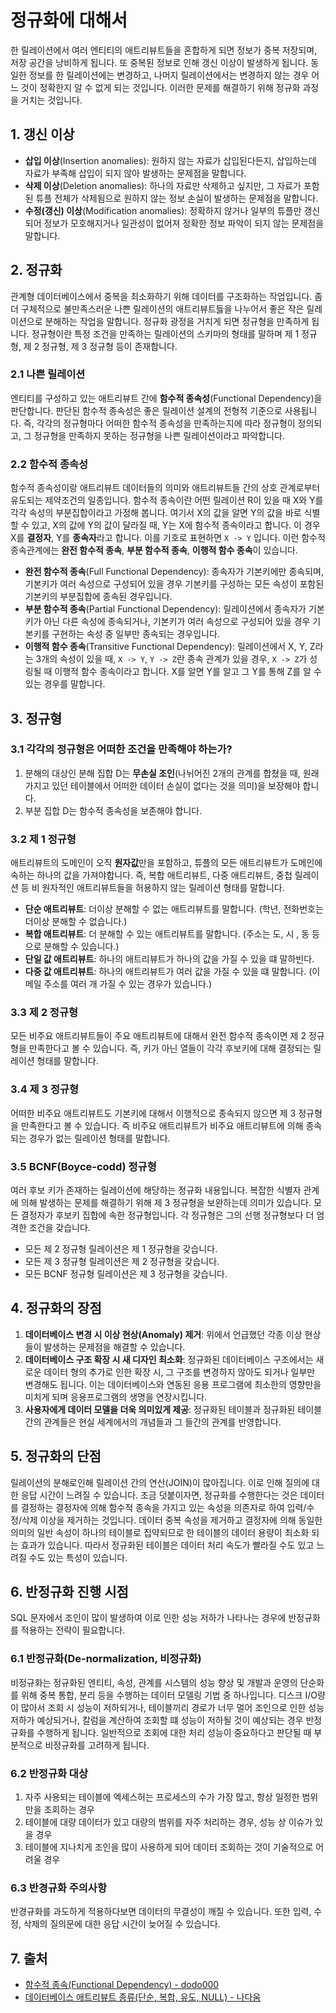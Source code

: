 # 정규화에 대해서

한 릴레이션에서 여러 엔티티의 애트리뷰트들을 혼합하게 되면 정보가 중복 저장되며, 저장 공간을 낭비하게 됩니다. 또 중복된 정보로 인해 갱신 이상이 발생하게 됩니다. 동일한 정보를 한 릴레이션에는 변경하고, 나머지 릴레이션에서는 변경하지 않는 경우 어느 것이 정확한지 알 수 없게 되는 것입니다. 이러한 문제를 해결하기 위해 정규화 과정을 거치는 것입니다.

## 1. 갱신 이상

- **삽입 이상**(Insertion anomalies): 원하지 않는 자료가 삽입된다든지, 삽입하는데 자료가 부족해 삽입이 되지 않아 발생하는 문제점을 말합니다.
- **삭제 이상**(Deletion anomalies): 하나의 자료만 삭제하고 싶지만, 그 자료가 포함된 튜플 전체가 삭제됨으로 원하지 않는 정보 손실이 발생하는 문제점을 말합니다.
- **수정(갱신) 이상**(Modification anomalies): 정확하지 않거나 일부의 튜플만 갱신되어 정보가 모호해지거나 일관성이 없어져 정확한 정보 파악이 되지 않는 문제점을 말합니다.

## 2. 정규화

관계형 데이터베이스에서 중복을 최소화하기 위해 데이터를 구조화하는 작업입니다. 좀 더 구체적으로 불만족스러운 나쁜 릴레이션의 애트리뷰트듫을 나누어서 좋은 작은 릴레이션으로 분해하는 작업을 말합니다. 정규화 광정을 거치게 되면 정규형을 만족하게 됩니다. 정규형이란 특정 조건을 만족하는 릴레이션의 스키마의 형태를 말하며 제 1 정규형, 제 2 정규형, 제 3 정규형 등이 존재합니다.

### 2.1 나쁜 릴레이션

엔티티를 구성하고 있는 애트리뷰트 간에 **함수적 종속성**(Functional Dependency)을 판단합니다. 판단된 함수적 종속성은 좋은 릴레이션 설계의 전형적 기준으로 사용됩니다. 즉, 각각의 정규형마다 어떠한 함수적 종속성을 만족하는지에 따라 정규형이 정의되고, 그 정규형을 만족하지 못하는 정규형을 나쁜 릴레이션이라고 파악합니다.

### 2.2 함수적 종속성

함수적 종속성이랑 애트리뷰트 데이터들의 의미와 애트리뷰트들 간의 상호 관계로부터 유도되는 제약조건의 일종입니다. 함수적 종속이란 어떤 릴레이션 R이 있을 때 X와 Y를 각각 속성의 부분집합이라고 가정해 봅니다. 여기서 X의 값을 알면 Y의 값을 바로 식별할 수 있고, X의 값에 Y의 값이 달라질 때, Y는 X에 함수적 종속이라고 합니다. 이 경우 X를 **결정자**, Y를 **종속자**라고 합니다. 이를 기호로 표현하면 `X -> Y` 입니다. 이런 함수적 종속관계에는 **완전 함수적 종속**, **부분 함수적 종속**, **이행적 함수 종속**이 있습니다.

- **완전 함수적 종속**(Full Functional Dependency): 종속자가 기본키에만 종속되며, 기본키가 여러 속성으로 구성되어 있을 경우 기본키를 구성하는 모든 속성이 포함된 기본키의 부분집합에 종속된 경우입니다.
- **부분 함수적 종속**(Partial Functional Dependency): 릴레이션에서 종속자가 기본키가 아닌 다른 속성에 종속되거나, 기본키가 여러 속성으로 구성되어 있을 경우 기본키를 구현하는 속성 중 일부만 종속되는 경우입니다.
- **이행적 함수 종속**(Transitive Functional Dependency): 릴레이션에서 X, Y, Z라는 3개의 속성이 있을 때, `X -> Y`, `Y -> Z`란 종속 관계가 있을 경우, `X -> Z`가 성링될 때 이행적 함수 종속이라고 합니다. X를 알면 Y를 알고 그 Y를 통해 Z를 알 수 있는 경우를 말합니다.

## 3. 정규형

### 3.1 각각의 정규형은 어떠한 조건을 만족해야 하는가?

1. 분해의 대상인 분해 집합 D는 **무손실 조인**(나뉘어진 2개의 관계를 합쳤을 때, 원래 가지고 있던 테이블에서 어떠한 데이터 손실이 없다는 것을 의미)을 보장해야 합니다.
2. 부분 집합 D는 함수적 종속성을 보존해야 합니다.

### 3.2 제 1 정규형

애트리뷰트의 도메인이 오직 **원자값**만을 포함하고, 튜플의 모든 애트리뷰트가 도메인에 속하는 하나의 값을 가져야합니다. 즉, 복합 애트리뷰트, 다중 애트리뷰트, 중첩 릴레이션 등 비 원자적인 애트리뷰트들을 허용하지 않는 릴레이션 형태를 말합니다.

- **단순 애트리뷰트**: 더이상 분해할 수 없는 애트리뷰트를 말합니다. (학년, 전화번호는 더이상 분해할 수 없습니다.)
- **복합 애트리뷰트**: 더 분해할 수 있는 애트리뷰트를 말합니다. (주소는 도, 시 , 동 등으로 분해할 수 있습니다.)
- **단일 값 애트리뷰트**: 하나의 애트리뷰트가 하나의 값을 가질 수 있을 떄 말하빈다.
- **다중 값 애트리뷰트**: 하나의 애트리뷰트가 여러 값을 가질 수 있을 떄 말합니다. (이메일 주소를 여러 개 가질 수 있는 경우가 있습니다.)

### 3.3 제 2 정규형

모든 비주요 애트리뷰트들이 주요 애트리뷰트에 대해서 완전 함수적 종속이면 제 2 정규형을 만족한다고 볼 수 있습니다. 즉, 키가 아닌 열들이 각각 후보키에 대해 결정되는 릴레이션 형태를 말합니다.

### 3.4 제 3 정규형

어떠한 비주요 애트리뷰트도 기본키에 대해서 이행적으로 종속되지 않으면 제 3 정규형을 만족한다고 볼 수 있습니다. 즉 비주요 애트리뷰트가 비주요 애트리뷰트에 의해 종속되는 경우가 없는 릴레이션 형태를 말합니다.

### 3.5 BCNF(Boyce-codd) 정규형

여러 후보 키가 존재하는 릴레이션에 해당하는 정규화 내용입니다. 복잡한 식별자 관계에 의해 발생하는 문제를 해결하기 위해 제 3 정규형을 보완하는데 의미가 있습니다. 모든 결정자가 후보키 집합에 속한 정규형입니다. 각 정규형은 그의 선행 정규형보다 더 엄격한 조건을 갖습니다.

- 모든 제 2 정규형 릴레이션은 제 1 정규형을 갖습니다.
- 모든 제 3 정규형 릴레이션은 제 2 정규형을 갖습니다.
- 모든 BCNF 정규형 릴레이션은 제 3 정규형을 갖습니다.

## 4. 정규화의 장점

1. **데이터베이스 변경 시 이상 현상(Anomaly) 제거**: 위에서 언급했던 각종 이상 현상들이 발생하는 문제점을 해결할 수 있습니다.
2. **데이터베이스 구조 확장 시 새 디자인 최소화**: 정규화된 데이터베이스 구조에서는 새로운 데이터 형의 추가로 인한 확장 시, 그 구조를 변경하지 않아도 되거나 일부만 변경해도 됩니다. 이는 데이터베이스와 연동된 응용 프로그램에 최소한의 영향만을 미치게 되며 응용프로그램의 생명을 연장시킵니다.
3. **사용자에게 데이터 모델을 더욱 의미있게 제공**: 정규화된 테이블과 정규화된 테이블간의 관계들은 현실 세계에서의 개념들과 그 들간의 관계를 반영합니다.

## 5. 정규화의 단점

릴레이션의 분해로인해 릴레이션 간의 연산(JOIN)이 많아집니다. 이로 인해 질의에 대한 응답 시간이 느려질 수 있습니다. 조금 덧붙이자면, 정규화를 수행한다는 것은 데이터를 결정하는 결정자에 의해 함수적 종속을 가지고 있는 속성을 의존자로 하여 입력/수정/삭제 이상을 제거하는 것입니다. 데이터 중복 속성을 제거하고 결정자에 의해 동일한 의미의 일반 속성이 하나의 테이블로 집약되므로 한 테이블의 데이터 용량이 최소화 되는 효과가 있습니다. 따라서 정규화된 테이블은 데이터 처리 속도가 빨라질 수도 있고 느려질 수도 있는 특성이 있습니다.

## 6. 반정규화 진행 시점

SQL 문자에서 조인이 많이 발생하여 이로 인한 성능 저하가 나타나는 경우에 반정규화를 적용하는 전략이 필요합니다.

### 6.1 반정규화(De-normalization, 비정규화)

비정규화는 정규화된 엔티티, 속성, 관계를 시스템의 성능 향상 및 개발과 운영의 단순화를 위해 중복 통합, 분리 등을 수행하는 데이터 모델링 기법 중 하나입니다. 디스크 I/O량이 많아서 조회 시 성능이 저하되거나, 테이블끼리 경로가 너무 멀어 조인으로 인한 성능 저하가 예상되거나, 칼럼을 계산하여 조회할 떄 성능이 저하될 것이 예상되는 경우 반정규화를 수행하게 됩니다. 일반적으로 조회에 대한 처리 성능이 중요하다고 판단될 때 부분적으로 비정규화를 고려하게 됩니다.

### 6.2 반정규화 대상

1. 자주 사용되는 테이블에 엑세스허는 프로세스의 수가 가장 많고, 항상 일정한 범위만을 조회하는 경우
2. 테이블에 대량 데이터가 있고 대량의 범위를 자주 처리하는 경우, 성능 상 이슈가 있을 경우
3. 테이블에 지나치게 조인을 많이 사용하게 되어 데이터 조회하는 것이 기술적으로 어려울 경우

### 6.3 반경규화 주의사항

반경규화를 과도하게 적용하다보면 데이터의 무결성이 깨질 수 있습니다. 또한 입력, 수정, 삭제의 질의문에 대한 응답 시간이 늦어질 수 있습니다.

## 7. 출처

- [함수적 종속(Functional Dependency) - dodo000](https://dodo000.tistory.com/20)
- [데이터베이스 애트리뷰트 종류(단순, 복합, 유도, NULL) - 나다움](https://life-with-coding.tistory.com/279)
